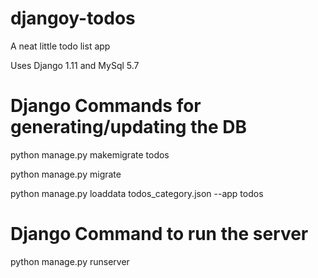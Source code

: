 # djangoy-todos
A neat little todo list app

Uses Django 1.11 and MySql 5.7


Django Commands for generating/updating the DB
==============================================
python manage.py makemigrate todos

python manage.py migrate

python manage.py loaddata todos_category.json --app todos



Django Command to run the server
================================
python manage.py runserver

